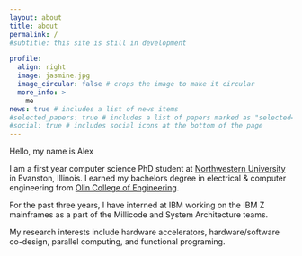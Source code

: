 ```yaml
---
layout: about
title: about
permalink: /
#subtitle: this site is still in development

profile:
  align: right
  image: jasmine.jpg
  image_circular: false # crops the image to make it circular
  more_info: >
    me
news: true # includes a list of news items
#selected_papers: true # includes a list of papers marked as "selected={true}"
#social: true # includes social icons at the bottom of the page
---
```


Hello, my name is Alex

I am a first year computer science PhD student at [Northwestern University](https://www.northwestern.edu/) in Evanston, Illinois. I earned my bachelors degree in electrical & computer engineering from [Olin College of Engineering](https://www.olin.edu).

For the past three years, I have interned at IBM working on the IBM Z mainframes as a part of the Millicode and System Architecture teams.

My research interests include hardware accelerators, hardware/software co-design, parallel computing, and functional programing.

